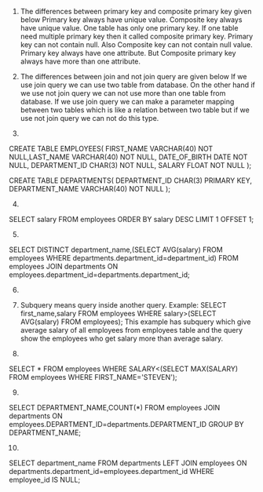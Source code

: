 1.  The differences between primary key and composite primary key given below
Primary key always have unique value. Composite key always have unique value.
One table has only one primary key. If one table need multiple primary key then it called composite primary key. 
Primary key can not contain null. Also Composite key can not contain null value.
Primary key always have one attribute. But Composite primary key always have more than one attribute.


2. The differences between join and not join query are given below
If we use join query we can use two table from database. On the other hand if we use not join query we can not use more than one table from database.
If we use join query we can make a parameter mapping between two tables which is like a relation between two table but if we use not join query we can not do this type.



3.

CREATE TABLE EMPLOYEES(
 FIRST_NAME VARCHAR(40) NOT NULL,LAST_NAME VARCHAR(40) NOT NULL,
 DATE_OF_BIRTH DATE NOT NULL,
 DEPARTMENT_ID CHAR(3) NOT NULL,
 SALARY FLOAT NOT NULL
 );
 
 CREATE TABLE DEPARTMENTS(
 DEPARTMENT_ID CHAR(3) PRIMARY KEY,
 DEPARTMENT_NAME VARCHAR(40) NOT NULL
 );


4.

SELECT salary FROM employees ORDER BY salary DESC LIMIT 1 OFFSET 1;


5.

SELECT DISTINCT department_name,(SELECT AVG(salary) FROM employees WHERE departments.department_id=department_id)
FROM employees JOIN departments ON employees.department_id=departments.department_id;

6.

7. Subquery means query inside another query. Example: SELECT first_name,salary FROM employees WHERE salary>(SELECT AVG(salary) FROM employees); 
This example has subquery which give average salary of all employees from employees table and the query show the employees who get salary more than average salary. 


8.

SELECT * FROM employees WHERE SALARY<(SELECT 	MAX(SALARY) FROM employees WHERE FIRST_NAME='STEVEN'); 


9.

SELECT DEPARTMENT_NAME,COUNT(*) 
FROM employees 
JOIN departments
ON employees.DEPARTMENT_ID=departments.DEPARTMENT_ID 
GROUP BY DEPARTMENT_NAME;


10.

SELECT department_name FROM departments LEFT JOIN         employees ON       departments.department_id=employees.department_id
WHERE employee_id IS NULL;


